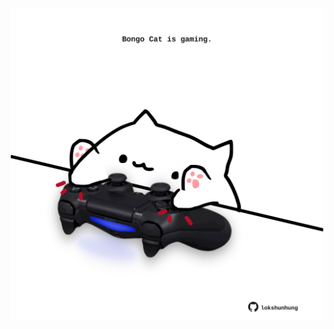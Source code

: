 <!-- built at 21/10/2023, 02:05:54 UTC -->
<p align="center">
  <img width="500" height="500" src="./ReadmeImage.svg">
</p>
